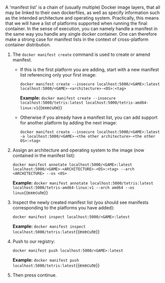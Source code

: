A 'manifest list' is a chain of (usually multiple) Docker image layers, that all may be linked to their own dockerfiles, as well as specify information such as the intended architecture and operating system. Practically, this means that we will have a list of platforms supported when running the final container. In the sense of execution, you can namely handle a manifest in the same way you handle any single docker container. One can therefore make a strong case for manifest lists in the context of cross-platform container distribution.

1. The ```docker manifest create``` command is used to create or amend manifest. 

   - If this is the first platform you are adding, start with a new manifest list referencing only your first image:

      ```docker manifest create --insecure localhost:5000/<GAME>:latest localhost:5000/<GAME>-<architecture>-<OS>:<tag>```

      **Example:** `docker manifest create --insecure localhost:5000/tetris:latest localhost:5000/tetris-amd64-linux:v1`{{execute}}

   - Otherwise if you already have a manifest list, you can add support for another platform by adding the next image:

      ```docker manifest create --insecure localhost:5000/<GAME>:latest -a localhost:5000/<GAME>-<the other architecture>-<the other OS>:<tag>```

2. Assign an architecture and operating system to the image (now contained in the manifest list):
   
   ```docker manifest annotate localhost:5000/<GAME>:latest localhost:5000/<GAME>-<ARCHITECTURE>-<OS>:<tag> --arch <ARCHITECTURE> --os <OS>```

   **Example:** `docker manifest annotate localhost:5000/tetris:latest localhost:5000/tetris-amd64-linux:v1 --arch amd64 --os linux`{{execute}}

3. Inspect the newly created manifest list (you should see manifests corresponding to the platforms you have added):

   ```docker manifest inspect localhost:5000/<GAME>:latest```
   
   **Example:** `docker manifest inspect localhost:5000/tetris:latest`{{execute}}

4. Push to our registry:

   ```docker manifest push localhost:5000/<GAME>:latest```

   **Example:** `docker manifest push localhost:5000/tetris:latest`{{execute}}

5. Then press continue.
